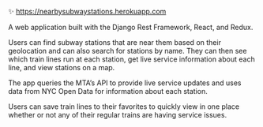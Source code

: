 :sparkles:     https://nearbysubwaystations.herokuapp.com


A web application built with the Django Rest Framework, React, and Redux.


Users can find subway stations that are near them based on their geolocation and can also search for stations by name. They can then see which train lines run at each station, get live service information about each line, and view stations on a map.


The app queries the MTA’s API to provide live service updates and uses data from NYC Open Data for information about each station.


Users can save train lines to their favorites to quickly view in one place whether or not any of their regular trains are having service issues.
